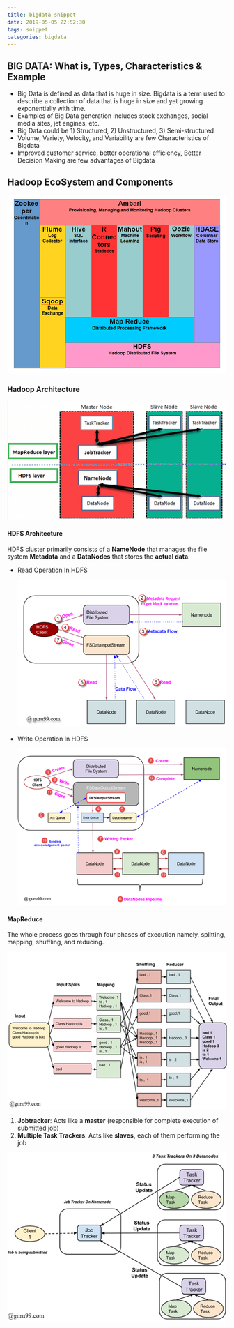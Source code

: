 ```yaml
---
title: bigdata snippet
date: 2019-05-05 22:52:30
tags: snippet
categories: bigdata
---
```


## BIG DATA: What is, Types, Characteristics & Example

- Big Data is defined as data that is huge in size. Bigdata is a term used to describe a collection of data that is huge in size and yet growing exponentially with time.
- Examples of Big Data generation includes stock exchanges, social media sites, jet engines, etc.
- Big Data could be 1) Structured, 2) Unstructured, 3) Semi-structured
- Volume, Variety, Velocity, and Variability are few Characteristics of Bigdata
- Improved customer service, better operational efficiency, Better Decision Making are few advantages of Bigdata

## Hadoop EcoSystem and Components

![](./img/061114_0803_LearnHadoop4.png)

### Hadoop Architecture

![](./img/hadoop-architecture.png)

#### HDFS Architecture

HDFS cluster primarily consists of a **NameNode** that manages the file system **Metadata** and a **DataNodes** that stores the **actual data**.

- Read Operation In HDFS
  
  ![](./img/061114_0923_LearnHDFSAB1.png)

- Write Operation In HDFS
  
  ![](./img/061114_0923_LearnHDFSAB2.png)

#### MapReduce

The whole process goes through four phases of execution namely, splitting, mapping, shuffling, and reducing.

![](./img/061114_0930_Introductio1.png)

1. **Jobtracker**: Acts like a **master** (responsible for complete execution of submitted job)
2. **Multiple Task Trackers**: Acts like **slaves,** each of them performing the job

![](./img/061114_0930_Introductio2.png)